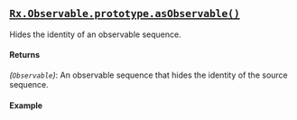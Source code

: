 ## [`Rx.Observable.prototype.asObservable()`](https://github.com/Reactive-Extensions/RxJS/blob/master/src/core/linq/observable/asobservable.js)

Hides the identity of an observable sequence.

#### Returns
*(`Observable`)*: An observable sequence that hides the identity of the source sequence.

#### Example

[](http://jsbin.com/nirudu/1/embed?js,console)
